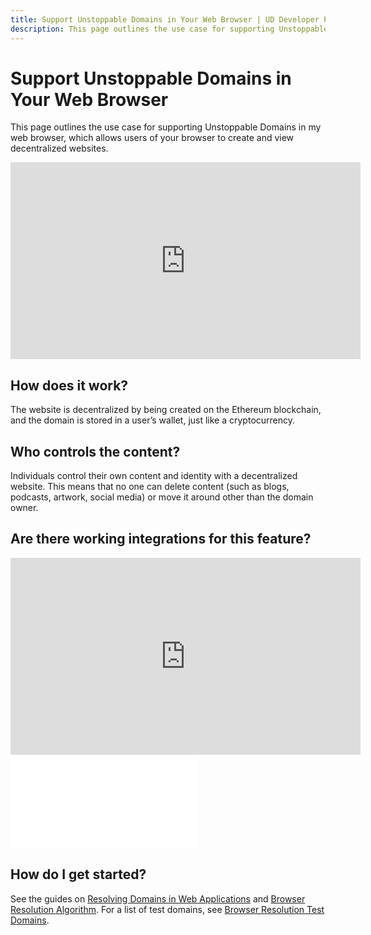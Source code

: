 ```yaml
---
title: Support Unstoppable Domains in Your Web Browser | UD Developer Portal
description: This page outlines the use case for supporting Unstoppable Domains in your web browser.
---
```


# Support Unstoppable Domains in Your Web Browser

This page outlines the use case for supporting Unstoppable Domains in my web browser, which allows users of your browser to create and view decentralized websites.

<div class="video-container">
<iframe width="560" height="315" src="https://www.youtube.com/embed/_aIf4Nac6DU" title="YouTube video player" frameborder="0" allow="accelerometer; autoplay; clipboard-write; encrypted-media; gyroscope; picture-in-picture" allowfullscreen></iframe>
</div>

## How does it work?

The website is decentralized by being created on the Ethereum blockchain, and the domain is stored in a user’s wallet, just like a cryptocurrency.

## Who controls the content?

Individuals control their own content and identity with a decentralized website. This means that no one can delete content (such as blogs, podcasts, artwork, social media) or move it around other than the domain owner.

## Are there working integrations for this feature?

<div class="video-container">
<iframe width="560" height="315" src="https://www.youtube.com/embed/cxeik-xgtYg" title="YouTube video player" frameborder="0" allow="accelerometer; autoplay; clipboard-write; encrypted-media; gyroscope; picture-in-picture" allowfullscreen></iframe>
</div>

<embed src="/snippets/_compatible-browsers.md" />

## How do I get started?

See the guides on [Resolving Domains in Web Applications](../developer-toolkit/resolve-domains-in-web-applications.md) and [Browser Resolution Algorithm](../developer-toolkit/resolve-domains-browser/browser-resolution-algorithm.md). For a list of test domains, see [Browser Resolution Test Domains](../developer-toolkit/resolve-domains-browser/test-domains.md).
